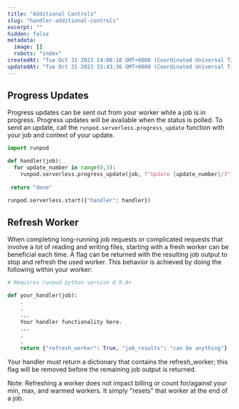 ```yaml
---
title: "Additional Controls"
slug: "handler-additional-controls"
excerpt: ""
hidden: false
metadata: 
  image: []
  robots: "index"
createdAt: "Tue Oct 31 2023 14:08:18 GMT+0000 (Coordinated Universal Time)"
updatedAt: "Tue Oct 31 2023 15:43:36 GMT+0000 (Coordinated Universal Time)"
---
```


## Progress Updates

Progress updates can be sent out from your worker while a job is in progress. Progress updates will be available when the status is polled. To send an update, call the `runpod.serverless.progress_update` function with your job and context of your update.

```python
import runpod

def handler(job):
  for update_number in range(0,3):
    runpod.serverless.progress_update(job, f"Update {update_number}/3")
    
 return "done"

runpod.serverless.start({"handler": handler})
```

## Refresh Worker

When completing long-running job requests or complicated requests that involve a lot of reading and writing files, starting with a fresh worker can be beneficial each time. A flag can be returned with the resulting job output to stop and refresh the used worker. This behavior is achieved by doing the following within your worker:

```python
# Requires runpod python version 0.9.0+

def your_handler(job):
    .
    .
    ...
    Your handler functionality here.
    ...
    .
    .
    return {"refresh_worker": True, "job_results": "can be anything"}
```

Your handler must return a dictionary that contains the refresh_worker; this flag will be removed before the remaining job output is returned.

Note: Refreshing a worker does not impact billing or count for/against your min, max, and warmed workers. It simply "resets" that worker at the end of a job.
